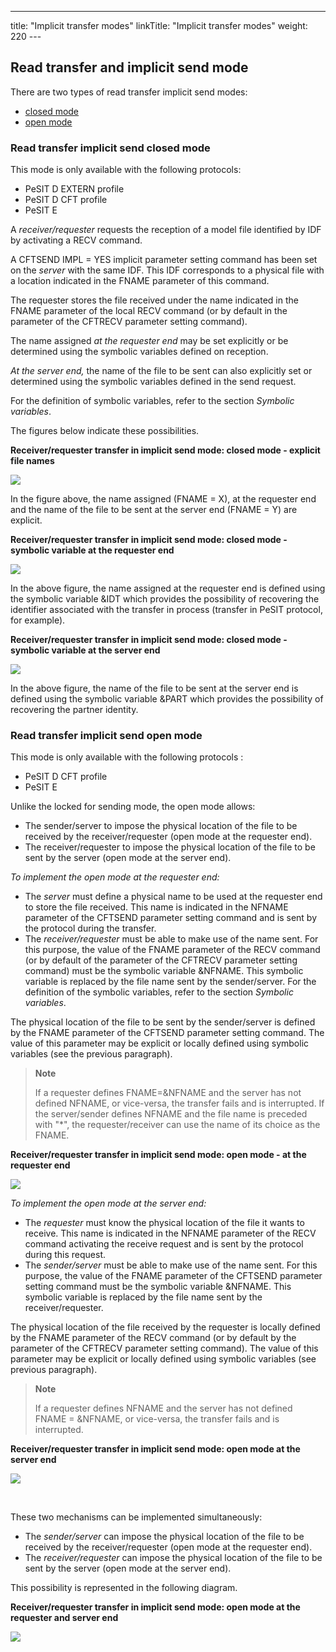 ---
title: "Implicit  transfer modes"
linkTitle: "Implicit transfer modes"
weight: 220
---<span id="Read_transfer_and_implicit_send_mode"></span>

## Read transfer and implicit send mode

There are two types of read transfer implicit send modes:

* [closed
    mode](#Read_transfer_implicit_send_closed_mode)
* [open
    mode](#Read_transfer_implicit_send_open_mode)

<span id="Read_transfer_implicit_send_closed_mode"></span>

### Read transfer implicit send closed mode

This mode
is only available with the following protocols:

* PeSIT D EXTERN profile
* PeSIT D CFT profile
* PeSIT
    E

A *receiver/requester* requests the reception of a model file identified
by IDF by activating a RECV command.

A CFTSEND IMPL = YES implicit parameter setting command has been set
on the *server* with the same IDF. This IDF corresponds to a physical
file with a location indicated in the FNAME parameter of this command.

The requester stores the file received under the name indicated in the
FNAME parameter of the local RECV command (or by default in the parameter
of the CFTRECV parameter setting command).

The name assigned *at the requester end* may be set explicitly
or be determined using the symbolic variables defined on reception.

*At the server end,* the name of the
file to be sent can also explicitly set or determined using the symbolic
variables defined in the send request.

For the definition of symbolic variables, refer to the section *Symbolic
variables*.

The figures below indicate these possibilities.

**Receiver/requester transfer in implicit
send mode: closed mode - explicit file names**

![](/Images/TransferCFT/Rec_tx_implicit_send_closed_explicit_file.gif)

In the figure above, the name assigned (FNAME = X), at the requester
end and the name of the file to be sent at the server end (FNAME = Y)
are explicit.

**Receiver/requester transfer in implicit
send mode: closed mode - symbolic variable at the requester end**

![](/Images/TransferCFT/Rec_tx_implicit_send_closed_symbolic_variable_at_req.gif)

In the above figure, the name assigned at the requester end is defined
using the symbolic variable &IDT which provides the possibility of
recovering the identifier associated with the transfer in process (transfer
in PeSIT protocol, for example).

**Receiver/requester transfer in implicit
send mode: closed mode - symbolic variable at the server end**

![](/Images/TransferCFT/rec_req_tx_implicit_send_closed_symbolic_var_at_server.gif)

In the above figure, the name of the file to be sent at the server end
is defined using the symbolic variable &PART which provides the possibility
of recovering the partner identity.

<span id="Read_transfer_implicit_send_open_mode"></span>

### Read transfer implicit send open mode

This
mode is only available with the following protocols :

* PeSIT D CFT profile
* PeSIT E

Unlike the locked for sending mode, the open mode allows:

* The sender/server
    to impose the physical location of the file to be received by the receiver/requester
    (open mode at the requester end).
* The receiver/requester
    to impose the physical location of the file to be sent by the server (open
    mode at the server end).

*To implement
the open mode at the requester end:*

* The *server*
    must define a physical name to be used at the requester end to store the
    file received. This name is indicated in the NFNAME parameter of the CFTSEND
    parameter setting command and is sent by the protocol during the transfer.
* The *receiver/requester*
    must be able to make use of the name sent. For this purpose, the value
    of the FNAME parameter of the RECV command (or by default of the parameter
    of the CFTRECV parameter setting command) must be the symbolic variable
    &NFNAME. This symbolic variable is replaced by the file name sent
    by the sender/server. For the definition of the symbolic variables, refer
    to the section *Symbolic variables*.

The physical location of the file to be sent by the sender/server is
defined by the FNAME parameter of the CFTSEND parameter setting command.
The value of this parameter may be explicit or locally defined using symbolic
variables (see the previous paragraph).

> **Note**
>
> If a requester defines FNAME=&NFNAME and the server has not defined
> NFNAME, or vice-versa, the transfer fails and is interrupted. If the server/sender
> defines NFNAME and the file name is preceded with "\*", the requester/receiver
> can use the name of its choice as the FNAME.

**Receiver/requester transfer in implicit
send mode: open mode - at the requester end**

![](/Images/TransferCFT/rec_req_tx_implicit_send_open_at_req.gif)

*To implement
the open mode at the server end:*

* The *requester*
    must know the physical location of the file it wants to receive. This
    name is indicated in the NFNAME parameter of the RECV command activating
    the receive request and is sent by the protocol during this request.
* The *sender/server*
    must be able to make use of the name sent. For this purpose, the value
    of the FNAME parameter of the CFTSEND parameter setting command must be
    the symbolic variable &NFNAME. This symbolic variable is replaced
    by the file name sent by the receiver/requester.

The physical location of the file received by the requester is locally
defined by the FNAME parameter of the RECV command (or by default by the
parameter of the CFTRECV parameter setting command). The value of this
parameter may be explicit or locally defined using symbolic variables
(see previous paragraph).

> **Note**
>
> If a requester defines NFNAME and the server has not defined FNAME
> = &NFNAME, or vice-versa, the transfer fails and is interrupted.

**Receiver/requester transfer in implicit
send mode: open mode at the server end**

![](/Images/TransferCFT/rec_req_tx_implicit_send_open_at_server.gif)

 

These two mechanisms can be implemented simultaneously:

* The *sender/server*
    can impose the physical location of the file to be received by the receiver/requester
    (open mode at the requester end).
* The *receiver/requester*
    can impose the physical location of the file to be sent by the server
    (open mode at the server end).

This possibility is represented in the following diagram.

**Receiver/requester transfer in implicit
send mode: open mode at the requester and server end**

![](/Images/TransferCFT/rec_req_tx_implicit_send-open_at_req_and_server.gif)
